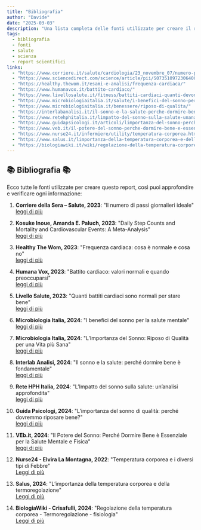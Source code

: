 ```yaml
---
title: "Bibliografia"
author: "Davide"
date: "2025-03-03"
description: "Una lista completa delle fonti utilizzate per creare il report sulla tua salute."
tags:
  - bibliografia
  - fonti
  - salute
  - scienza
  - report scientifici
links:
  - "https://www.corriere.it/salute/cardiologia/23_novembre_07/numero-passi-giornalieri-ideale-c0b4e77c-7c96-11ee-90f0-2d45ce928adc.shtml"
  - "https://www.sciencedirect.com/science/article/pii/S0735109723064008"
  - "https://healthy.thewom.it/esami-e-analisi/frequenza-cardiaca/"
  - "https://www.humanavox.it/battito-cardiaco/"
  - "https://www.livellosalute.it/fitness/battiti-cardiaci-quanti-devono-essere-per-stare-bene/"
  - "https://www.microbiologiaitalia.it/salute/i-benefici-del-sonno-per-la-salute-mentale/?utm_source=chatgpt.com"
  - "https://www.microbiologiaitalia.it/benessere/riposo-di-qualita/"
  - "https://interlabanalisi.it/il-sonno-e-la-salute-perche-dormire-bene-e-importante/"
  - "https://www.retehphitalia.it/limpatto-del-sonno-sulla-salute-unanalisi-approfondita/"
  - "https://www.guidapsicologi.it/articoli/limportanza-del-sonno-perche-dovremmo-riposare-bene?"
  - "https://www.veb.it/il-potere-del-sonno-perche-dormire-bene-e-essenziale-per-la-salute-mentale-e-fisica-119477?"
  - "https://www.nurse24.it/infermiere/utility/temperatura-corporea.html"
  - "https://www.salus.it/limportanza-della-temperatura-corporea-e-della-termoregolazione"
  - "https://biologiawiki.it/wiki/regolazione-della-temperatura-corporea"
---
```

## 📚 Bibliografia 📚

Ecco tutte le fonti utilizzate per creare questo report, così puoi approfondire e verificare ogni informazione:

1. **Corriere della Sera – Salute, 2023**: "Il numero di passi giornalieri ideale"  
   [leggi di più](https://www.corriere.it/salute/cardiologia/23_novembre_07/numero-passi-giornalieri-ideale-c0b4e77c-7c96-11ee-90f0-2d45ce928adc.shtml)

2. **Kosuke Inoue, Amanda E. Paluch, 2023**: "Daily Step Counts and Mortality and Cardiovascular Events: A Meta-Analysis"  
   [leggi di più](https://www.sciencedirect.com/science/article/pii/S0735109723064008)

3. **Healthy The Wom, 2023**: "Frequenza cardiaca: cosa è normale e cosa no"  
   [leggi di più](https://healthy.thewom.it/esami-e-analisi/frequenza-cardiaca/)

4. **Humana Vox, 2023**: "Battito cardiaco: valori normali e quando preoccuparsi"  
   [leggi di più](https://www.humanavox.it/battito-cardiaco/)

5. **Livello Salute, 2023**: "Quanti battiti cardiaci sono normali per stare bene"  
   [leggi di più](https://www.livellosalute.it/fitness/battiti-cardiaci-quanti-devono-essere-per-stare-bene/)

6. **Microbiologia Italia, 2024**: "I benefici del sonno per la salute mentale"  
   [leggi di più](https://www.microbiologiaitalia.it/salute/i-benefici-del-sonno-per-la-salute-mentale/)

7. **Microbiologia Italia, 2024**: "L’Importanza del Sonno: Riposo di Qualità per una Vita più Sana"  
   [leggi di più](https://www.microbiologiaitalia.it/benessere/riposo-di-qualita/)

8. **Interlab Analisi, 2024**: "Il sonno e la salute: perché dormire bene è fondamentale"  
   [leggi di più](https://interlabanalisi.it/il-sonno-e-la-salute-perche-dormire-bene-e-importante/)

9. **Rete HPH Italia, 2024**: "L’Impatto del sonno sulla salute: un’analisi approfondita"  
   [leggi di più](https://www.retehphitalia.it/limpatto-del-sonno-sulla-salute-unanalisi-approfondita/)

10. **Guida Psicologi, 2024**: "L’importanza del sonno di qualità: perché dovremmo riposare bene?"  
   [leggi di più](https://www.guidapsicologi.it/articoli/limportanza-del-sonno-perche-dovremmo-riposare-bene?)

11. **VEb.it, 2024**: "Il Potere del Sonno: Perché Dormire Bene è Essenziale per la Salute Mentale e Fisica"  
   [leggi di più](https://www.veb.it/il-potere-del-sonno-perche-dormire-bene-e-essenziale-per-la-salute-mentale-e-fisica-119477?)

12. **Nurse24 - Elvira La Montagna, 2022**: "Temperatura corporea e i diversi tipi di Febbre"  
   [Leggi di più]( https://www.nurse24.it/infermiere/utility/temperatura-corporea.html)

13. **Salus, 2024**: "L’importanza della temperatura corporea e della termoregolazione"  
   [Leggi di più](https://www.salus.it/limportanza-della-temperatura-corporea-e-della-termoregolazione)

14. **BiologiaWiki - Crisafulli, 2024**: "Regolazione della temperatura corporea - Termoregolazione - fisiologia"  
   [Leggi di più](https://biologiawiki.it/wiki/regolazione-della-temperatura-corporea)